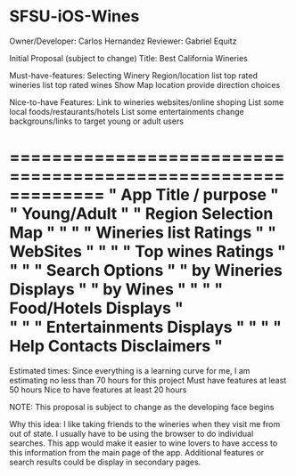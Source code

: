 # SFSU-iOS-Wines
Owner/Developer: Carlos Hernandez
Reviewer: Gabriel Equitz

Initial Proposal (subject to change)
Title: Best California Wineries

Must-have-features:
Selecting Winery Region/location
list top rated wineries
list top rated wines
Show Map location
provide direction choices

Nice-to-have Features:
Link to wineries websites/online shoping
List some local foods/restaurants/hotels
List some entertainments
change backgrouns/links to target young or adult users

=============================================================
"             App Title / purpose                           "
"                                               Young/Adult "
" Region Selection                      Map                 "
"                                                           "
" Wineries list                       Ratings               "
"                                     WebSites              "
"                                                           "
"  Top wines                          Ratings               "
"                                                           "
" Search Options                                            "
"   by Wineries                      Displays               "
"   by Wines                                                "
"                                                           "
" Food/Hotels                       Displays                "                
"                                                           "
" Entertainments                    Displays                "
"                                                           "
"  Help   Contacts  Disclaimers                             "
=============================================================

Estimated times:
Since everything is a learning curve for me, I am estimating no less than 70 hours for this project
  Must have features at least 50 hours
  Nice to have features at least 20 hours
  
NOTE:
This proposal is subject to change as the developing face begins

Why this idea:
   I like taking friends to the wineries when they visit me from out of state.  I usually have to be using the browser to do individual searches.  This app would make it easier to wine lovers to have access to this information from the main page of the app.  Additional features or search results could be display in secondary pages.



